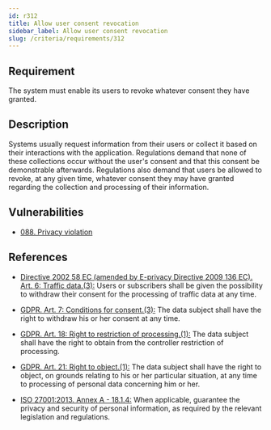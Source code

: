 ```yaml
---
id: r312
title: Allow user consent revocation
sidebar_label: Allow user consent revocation
slug: /criteria/requirements/312
---
```


## Requirement

The system must enable its users
to revoke whatever consent they have granted.

## Description

Systems usually request information
from their users or collect it based
on their interactions with the application.
Regulations demand
that none of these collections occur
without the user's consent
and that this consent be demonstrable afterwards.
Regulations
also demand that users be allowed to revoke,
at any given time,
whatever consent they may have granted
regarding the collection and processing
of their information.

## Vulnerabilities

- [088. Privacy violation](/criteria/vulnerabilities/088)

## References

- [Directive 2002 58 EC (amended by E-privacy Directive 2009 136 EC). Art. 6: Traffic data.(3):](https://eur-lex.europa.eu/legal-content/EN/TXT/PDF/?uri=CELEX:02002L0058-20091219)
Users or subscribers
shall be given the possibility
to withdraw their consent
for the processing of traffic data
at any time.

- [GDPR. Art. 7: Conditions for consent.(3):](https://gdpr-info.eu/art-7-gdpr/)
The data subject shall have the right
to withdraw his or her consent
at any time.

- [GDPR. Art. 18: Right to restriction of processing.(1):](https://gdpr-info.eu/art-18-gdpr/)
The data subject
shall have the right to obtain
from the controller restriction
of processing.

- [GDPR. Art. 21: Right to object.(1):](https://gdpr-info.eu/art-21-gdpr/)
The data subject
shall have the right to object,
on grounds relating
to his or her particular situation,
at any time to processing of personal data
concerning him or her.

- [ISO 27001:2013. Annex A - 18.1.4:](https://www.iso.org/obp/ui/#iso:std:54534:en)
When applicable,
guarantee the privacy and security
of personal information,
as required by the relevant legislation
and regulations.
